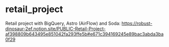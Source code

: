 # retail_project
Retail project with BigQuery, Astro (AirFlow) and Soda: https://robust-dinosaur-2ef.notion.site/PUBLIC-Retail-Project-af398809b643495e851042fa293ffe5b#e671c394169245e89bac3abda3ba0f29
